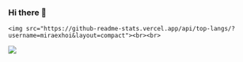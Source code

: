 ### Hi there 👋

<!--
**miraexhoi/miraexhoi** is a ✨ _special_ ✨ repository because its `README.md` (this file) appears on your GitHub profile.

Here are some ideas to get you started:

- 🔭 I’m currently working on ...
- 🌱 I’m currently learning ...
- 👯 I’m looking to collaborate on ...
- 🤔 I’m looking for help with ...
- 💬 Ask me about ...
- 📫 How to reach me: ...
- 😄 Pronouns: ...
- ⚡ Fun fact: ...
-->
	<img src="https://github-readme-stats.vercel.app/api/top-langs/?username=miraexhoi&layout=compact"><br><br>
<img src="https://github-readme-stats.vercel.app/api?username=miraexhoi&show_icons=true">

